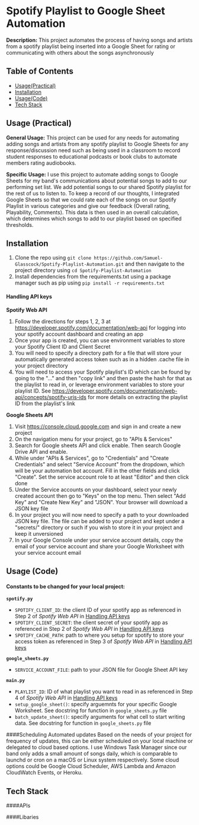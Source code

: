 # Spotify Playlist to Google Sheet Automation

**Description:** This project automates the process of having songs and artists from a spotify playlist being inserted into a Google Sheet for rating or communicating with others about the songs asynchronously

## Table of Contents

- [Usage(Practical)](#usage-practical)
- [Installation](#installation)
- [Usage(Code)](#usage-code)
- [Tech Stack](#tech-stack)

## Usage (Practical)

**General Usage:** This project can be used for any needs for automating adding songs and artists from any spotify playlist to Google Sheets for any response/discussion need such as being used in a classroom to record student responses to educational podcasts or book clubs to automate members rating audiobooks.

**Specific Usage:** I use this project to automate adding songs to Google Sheets for my band's communications about potential songs to add to our performing set list. We add potential songs to our shared Spotify playlist for the rest of us to listen to. To keep a record of our thoughts, I integrated Google Sheets so that we could rate each of the songs on our Spotify Playlist in various categories and give our feedback (Overall rating, Playability, Comments). This data is then used in an overall calculation, which determines which songs to add to our playlist based on specified thresholds.

## Installation

1. Clone the repo using `git clone https://github.com/Samuel-Glasscock/Spotify-Playlist-Automation.git` and then navigate to the project directory using `cd Spotify-Playlist-Automation`
2. Install dependencies from the requirements.txt using a package manager such as pip using `pip install -r requirements.txt`

#### Handling API keys

**Spotify Web API**

1. Follow the directions for steps 1, 2, 3 at https://developer.spotify.com/documentation/web-api for logging into your spotify account dashboard and creating an app
2. Once your app is created, you can use environment variables to store your Spotify Client ID and Client Secret
3. You will need to specify a directory path for a file that will store your automatically generated access token such as in a hidden .cache file in your project directory
4. You will need to access your Spotify playlist's ID which can be found by going to the "..." and then "copy link" and then paste the hash for that as the playlist to read in, or leverage environment variables to store your playlist ID. See https://developer.spotify.com/documentation/web-api/concepts/spotify-uris-ids for more details on extracting the playlist ID from the playlist's link

**Google Sheets API**

1. Visit https://console.cloud.google.com and sign in and create a new project
2. On the navigation menu for your project, go to "APIs & Services"
3. Search for Google sheets API and click enable. Then search Google Drive API and enable.
4. While under "APIs & Services", go to "Credentials" and "Create Credentials" and select "Service Account" from the dropdown, which will be your automation bot account. Fill in the other fields and click "Create". Set the service account role to at least "Editor" and then click done
5. Under the Service accounts on your dashboard, select your newly created account then go to "Keys" on the top menu. Then select "Add Key" and "Create New Key" and "JSON". Your browser will download a JSON key file
6. In your project you will now need to specify a path to your downloaded JSON key file. The file can be added to your project and kept under a "secrets/" directory or such if you wish to store it in your project and keep it unversioned
7. In your Google Console under your service account details, copy the email of your service account and share your Google Worksheet with your service account email

## Usage (Code)

#### Constants to be changed for your local project:

**`spotify.py`**

- `SPOTIFY_CLIENT_ID`: the client ID of your spotify app as referenced in Step 2 of _Spotify Web API_ in [Handling API keys](#handling-api-keys)
- `SPOTIFY_CLIENT_SECRET`: the client secret of your spotify app as referenced in Step 2 of _Spotify Web API_ in [Handling API keys](#handling-api-keys)
- `SPOTIFY_CACHE_PATH`: path to where you setup for spotify to store your access token as referenced in Step 3 of _Spotify Web API_ in [Handling API keys](#handling-api-keys)

**`google_sheets.py`**

- `SERVICE_ACCOUNT_FILE`: path to your JSON file for Google Sheet API key

**`main.py`**

- `PLAYLIST_ID`: ID of what playlist you want to read in as referenced in Step 4 of _Spotify Web API_ in [Handling API keys](#handling-api-keys)
- `setup_google_sheet()`: specify arguemnts for your specific Google Worksheet. See docstring for function in `google_sheets.py` file
- `batch_update_sheet()`: specify arguments for what cell to start writing data. See docstring for function in `google_sheets.py` file

####Scheduling Automated updates
Based on the needs of your project for frequency of updates, this can be either scheduled on your local machine or delegated to cloud based options. I use Windows Task Manager since our band only adds a small amount of songs daily, which is comparable to launchd or cron on a macOS or Linux system respectively. Some cloud options could be Google Cloud Scheduler, AWS Lambda and Amazon CloudWatch Events, or Heroku.

## Tech Stack

####APIs

####Libaries
